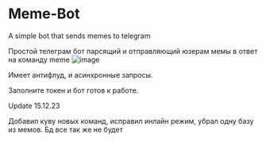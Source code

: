 # Meme-Bot
A simple bot that sends memes to telegram

Простой телеграм бот парсящий и отправляющий юзерам мемы в ответ на команду meme
![image](https://user-images.githubusercontent.com/111229341/226099579-ece2e34b-2578-488e-8567-a3787d6b5014.png)

Имеет антифлуд, и асинхронные запросы.

Заполните токен и бот готов к работе.

Update 15.12.23

Добавил куву новых команд, исправил инлайн режим, 
убрал одну базу из мемов. Бд все так же не будет

